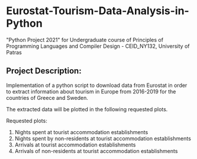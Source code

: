 #  Eurostat-Tourism-Data-Analysis-in-Python
"Python Project 2021" for Undergraduate course of Principles of Programming Languages and Compiler Design - CEID_NY132, University of Patras

## Project Description:

Implementation of a python script to download data from Eurostat in order to extract information about tourism in Europe from 2016-2019 for the countries of Greece and Sweden.

The extracted data will be plotted in the following requested plots.

Requested plots:
1. Nights spent at tourist accommodation establishments
2. Nights spent by non-residents at tourist accommodation establishments
3. Arrivals at tourist accommodation establishments
4. Arrivals of non-residents at tourist accommodation establishments


